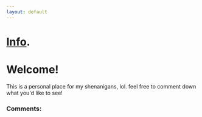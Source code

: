 ```yaml
---
layout: default
---
```


# [Info](./another-page.html).

# Welcome!

This is a personal place for my shenanigans, lol. feel free to comment down what you'd like to see!

### Comments:
<script src="https://utteranc.es/client.js"
        repo="BamsTheSergal/bamsthesergal.github.io"
        issue-term="pathname"
        label="comments"
        theme="github-light"
        crossorigin="anonymous"
        async>
</script>
